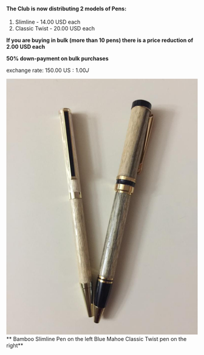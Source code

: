 #### The Club is now distributing 2 models of Pens:

1. Slimline - 14.00 USD each
2. Classic Twist - 20.00 USD each

**If you are buying in bulk (more than 10 pens) there is a price reduction of 2.00 USD each**

**50% down-payment on bulk purchases**

exchange rate: 150.00 US$: 1.00J$

![](classic-and-slimline-pen.jpeg)
** Bamboo Slimline Pen on the left Blue Mahoe Classic Twist pen on the right**
